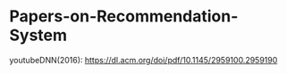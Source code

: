 # Papers-on-Recommendation-System

youtubeDNN(2016): https://dl.acm.org/doi/pdf/10.1145/2959100.2959190
